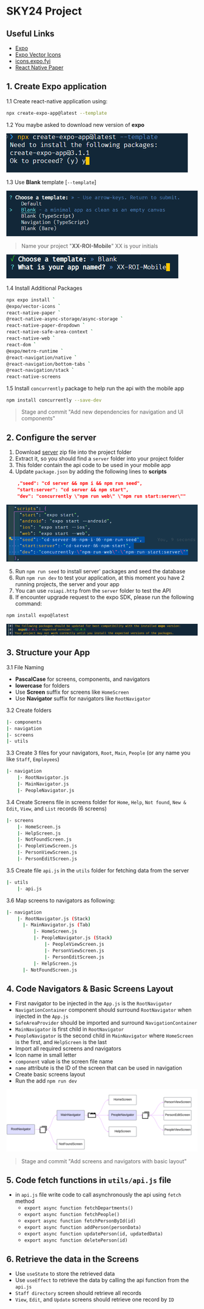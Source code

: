 # SKY24 Project

## Useful Links

- [Expo](https://docs.expo.dev/get-started/create-a-project/)
- [Expo Vector Icons](https://docs.expo.dev/guides/icons/)
- [icons.expo.fyi](https://icons.expo.fyi/Index)
- [React Native Paper](https://reactnativepaper.com/)

## 1. Create Expo application

1.1 Create react-native application using:

```bash
npx create-expo-app@latest --template
```

1.2 You maybe asked to download new version of **expo**

![](Images/JH_2024-11-14-11-44-17.png)

1.3 Use **Blank** template [`--template`]

![](Images/JH_2024-11-14-11-44-50.png)

> Name your project "**XX-ROI-Mobile**" XX is your initials

![](Images/JH_2024-11-14-12-11-19.png)

1.4 Install Additional Packages

```bash
npx expo install `
@expo/vector-icons `
react-native-paper `
@react-native-async-storage/async-storage `
react-native-paper-dropdown `
react-native-safe-area-context `
react-native-web `
react-dom `
@expo/metro-runtime `
@react-navigation/native `
@react-navigation/bottom-tabs `
@react-navigation/stack `
react-native-screens
```

1.5 Install `concurrently` package to help run the api with the mobile app

```bash
npm install concurrently --save-dev
```

> Stage and commit "Add new dependencies for navigation and UI components"

## 2. Configure the server

1. Download [server](./assets/server.zip) zip file into the project folder
2. Extract it, so you should find a `server` folder into your project folder
3. This folder contain the api code to be used in your mobile app
4. Update `package.json` by adding the following lines to **scripts**

```json
    ,"seed": "cd server && npm i && npm run seed",
    "start:server": "cd server && npm start",
    "dev": "concurrently \"npm run web\" \"npm run start:server\""
```

![command](Images/JH_2024-11-10-18-48-06.png)

5. Run `npm run seed` to install server' packages and seed the database
6. Run `npm run dev` to test your application, at this moment you have 2 running projects, the server and your app
7. You can use `roiapi.http` from the `server` folder to test the API
8. If encounter upgrade request to the expo SDK, please run the following command:

```bash
npm install expo@latest
```

![](Images/JH_2024-11-14-13-03-16.png)

## 3. Structure your App

3.1 File Naming

- **PascalCase** for screens, components, and navigators
- **lowercase** for folders
- Use **Screen** suffix for screens like `HomeScreen`
- Use **Navigator** suffix for navigators like `RootNavigator`

3.2 Create folders

```bash
|- components
|- navigation
|- screens
|- utils
```

3.3 Create 3 files for your navigators, `Root`, `Main`, `People` (or any name you like `Staff`, `Employees`)

```bash
|- navigation
    |- RootNavigator.js
    |- MainNavigator.js
    |- PeopleNavigator.js
```

3.4 Create Screens file in screens folder for `Home`, `Help`, `Not found`, `New & Edit`, `View`, and `List` records (6 screens)

```bash
|- screens
    |- HomeScreen.js
    |- HelpScreen.js
    |- NotFoundScreen.js
    |- PeopleViewScreen.js
    |- PersonViewScreen.js
    |- PersonEditScreen.js
```

3.5 Create file `api.js` in the `utils` folder for fetching data from the server

```bash
|- utils
    |- api.js
```

3.6 Map screens to navigators as following:

```bash
|- navigation
    |- RootNavigator.js (Stack)
      |- MainNavigator.js (Tab)
          |- HomeScreen.js
          |- PeopleNavigator.js (Stack)
              |- PeopleViewScreen.js
              |- PersonViewScreen.js
              |- PersonEditScreen.js
          |- HelpScreen.js
      |- NotFoundScreen.js
```

## 4. Code Navigators & Basic Screens Layout

- First navigator to be injected in the `App.js` is the `RootNavigator`
- `NavigationContainer` component should surround `RootNavigator` when injected in the `App.js`
- `SafeAreaProvider` should be imported and surround `NavigationContainer`
- `MainNavigator` is first child in `RootNavigator`
- `PeopleNavigator` is the second child in `MainNavigator` where `HomeScreen` is the first, and `HelpScreen` is the last
- Import all required screens and navigators
- Icon name in small letter
- `component` value is the screen file name
- `name` attribute is the ID of the screen that can be used in navigation
- Create basic screens layout
- Run the add `npm run dev`

![](Images/JH_2024-11-15-13-44-05.png)

> Stage and commit "Add screens and navigators with basic layout"

## 5. Code fetch functions in `utils/api.js` file

- in `api.js` file write code to call asynchronously the api using `fetch` method
  - `export async function fetchDepartments()`
  - `export async function fetchPeople()`
  - `export async function fetchPersonById(id)`
  - `export async function addPerson(personData)`
  - `export async function updatePerson(id, updatedData)`
  - `export async function deletePerson(id)`

## 6. Retrieve the data in the Screens

- Use `useState` to store the retrieved data
- Use `useEffect` to retrieve the data by calling the api function from the `api.js`
- `Staff directory` screen should retrieve all records
- `View`, `Edit`, and `Update` screens should retrieve one record by `ID`
